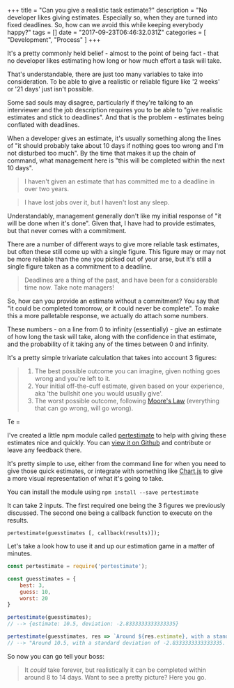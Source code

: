 +++
title = "Can you give a realistic task estimate?"
description = "No developer likes giving estimates. Especially so, when they are turned into fixed deadlines. So, how can we avoid this while keeping everybody happy?"
tags = []
date = "2017-09-23T06:46:32.031Z"
categories = [
    "Development",
    "Process"
]
+++

It's a pretty commonly held belief - almost to the point of being fact - that no developer likes estimating how long or how much effort a task will take.

That's understandable, there are just too many variables to take into consideration. To be able to give a realistic or reliable figure like '2 weeks' or '21 days' just isn't possible.

Some sad souls may disagree, particularly if they're talking to an interviewer and the job description requires you to be able to "give realistic estimates and stick to deadlines". And that is the problem - estimates being conflated with deadlines.

When a developer gives an estimate, it's usually something along the lines of "it should probably take about 10 days if nothing goes too wrong and I'm not disturbed too much". By the time that makes it up the chain of command, what management here is "this will be completed within the next 10 days".

 > I haven't given an estimate that has committed me to a deadline in over two years.

 > I have lost jobs over it, but I haven't lost any sleep.

Understandably, management generally don't like my initial response of "it will be done when it's done". Given that, I have had to provide estimates, but that never comes with a commitment.

There are a number of different ways to give more reliable task estimates, but often these still come up with a single figure. This figure may or may not be more reliable than the one you picked out of your arse, but it's still a single figure taken as a commitment to a deadline.

 > Deadlines are a thing of the past, and have been for a considerable time now. Take note managers!

So, how can you provide an estimate without a commitment? You say that "it could be completed tomorrow, or it could never be complete". To make this a more palletable response, we actually do attach some numbers.

These numbers - on a line from 0 to infinity (essentially) - give an estimate of how long the task will take, along with the confidence in that estimate, and the probability of it taking any of the times between 0 and infinity.

It's a pretty simple trivariate calculation that takes into account 3 figures:

> 1. The best possible outcome you can imagine, given nothing goes wrong and you're left to it.
> 1. Your initial off-the-cuff estimate, given based on your experience, aka 'the bullshit one you would usually give'.
> 1. The worst possible outcome, following [Moore's Law]() (everything that can go wrong, will go wrong).

Te =

I've created a little npm module called [pertestimate](https://www.npmjs.com/package/pertestimate) to help with giving these estimates nice and quickly. You can [view it on Github](https://github.com/jacobwarduk/pertestimate) and contribute or leave any feedback there.

It's pretty simple to use, either from the command line for when you need to give those quick estimates, or integrate with something like [Chart.js](http://www.chartjs.org/docs/latest/) to give a more visual representation of what it's going to take.

You can install the module using `npm install --save pertestimate`

It can take 2 inputs. The first required one being the 3 figures we previously discussed. The second one being a callback function to execute on the results.

`pertestimate(guesstimates [, callback(results)]);`

Let's take a look how to use it and up our estimation game in a matter of minutes.

```javascript
const pertestimate = require('pertestimate');

const guesstimates = {
    best: 3,
    guess: 10,
    worst: 20
}

pertestimate(guesstimates);
// --> {estimate: 10.5, deviation: -2.8333333333333335}

pertestimate(guesstimates, res => `Around ${res.estimate}, with a standard deviation of ${res.deviation}. So, most likely somewhere between ${Math.ceil(res.estimate + res.deviation)} and ${Math.ceil(res.estimate - res.deviation)}.`);
// --> "Around 10.5, with a standard deviation of -2.8333333333333335. So, most likely somewhere between 8 and 14."
```

So now you can go tell your boss:

 > It _could_ take forever, but realistically it can be completed within around 8 to 14 days. Want to see a pretty picture? Here you go.
